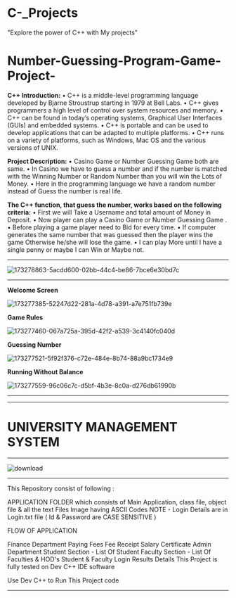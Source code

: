 # C-_Projects
"Explore the power of C++ with My projects"
# Number-Guessing-Program-Game-Project-
**C++ Introduction:** • C++ is a middle-level programming language developed by Bjarne Stroustrup starting in 1979 at Bell Labs. • C++ gives programmers a high level of control over system resources and memory. • C++ can be found in today’s operating systems, Graphical User Interfaces (GUIs) and embedded systems. • C++ is portable and can be used to develop applications that can be adapted to multiple platforms. • C++ runs on a variety of platforms, such as Windows, Mac OS and the various versions of UNIX.

**Project Description:** • Casino Game or Number Guessing Game both are same. • In Casino we have to guess a number and if the number is matched with the Winning Number or Random Number than you will win the Lots of Money. • Here in the programming language we have a random number instead of Guess the number is real life.

**The C++ function, that guess the number, works based on the following criteria:** • First we will Take a Username and total amount of Money in Deposit. • Now player can play a Casino Game or Number Guessing Game . • Before playing a game player need to Bid for every time. • If computer generates the same number that was guessed then the player wins the game Otherwise he/she will lose the game. • I can play More until I have a single penny or maybe I can Win or Maybe not.
_____________________________________________________________________________________________________________________________________________________________________________________________________________________

![173278863-5acdd600-02bb-44c4-be86-7bce6e30bd7c](https://github.com/Ashok-713/Cpp_Projects/assets/102814093/6129b59c-5b21-49e6-80a4-df007b0890e6)
_____________________________________________________________________________________________________________________________________________________________________________________________________________________

**Welcome Screen**

![173277385-52247d22-281a-4d78-a391-a7e751fb739e](https://github.com/Ashok-713/Cpp_Projects/assets/102814093/39167f83-c235-46aa-b28d-26d34be52bba)

**Game Rules**

![173277460-067a725a-395d-42f2-a539-3c4140fc040d](https://github.com/Ashok-713/Cpp_Projects/assets/102814093/f5a75406-aaea-40eb-8827-c23954ba4222)

**Guessing Number**

![173277521-5f92f376-c72e-484e-8b74-88a9bc1734e9](https://github.com/Ashok-713/Cpp_Projects/assets/102814093/424043e7-e3c7-454c-81d7-65460fe7efdd)

**Running Without Balance**

![173277559-96c06c7c-d5bf-4b3e-8c0a-d276db61990b](https://github.com/Ashok-713/Cpp_Projects/assets/102814093/24689e96-1478-433b-be9f-b746ab536886)

_____________________________________________________________________________________________________________________________________________________________________________________________________________________
_____________________________________________________________________________________________________________________________________________________________________________________________________________________

# UNIVERSITY MANAGEMENT SYSTEM
_____________________________________________________________________________________________________________________________________________________________________________________________________________________
![download](https://github.com/Ashok-713/Cpp_Projects/assets/102814093/a8db08ae-b629-469a-b5da-ce18a69a7e15)

_____________________________________________________________________________________________________________________________________________________________________________________________________________________
This Repository consist of following :

APPLICATION FOLDER which consists of Main Application, class file, object file & all the text Files
Image having ASCII Codes
NOTE - Login Details are in Login.txt file ( Id & Password are CASE SENSITIVE )

FLOW OF APPLICATION

Finance Department
Paying Fees
Fee Receipt
Salary Certificate
Admin Department
Student Section - List Of Student
Faculty Section - List Of Faculties & HOD's
Student & Faculty Login
Results
Details
This Project is fully tested on Dev C++ IDE software

Use Dev C++ to Run This Project code
_____________________________________________________________________________________________________________________________________________________________________________________________________________________





